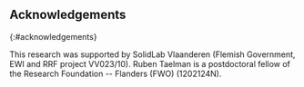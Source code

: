 ## Acknowledgements
{:#acknowledgements}

This research was supported by SolidLab Vlaanderen (Flemish Government, EWI and RRF project VV023/10).
Ruben Taelman is a postdoctoral fellow of the Research Foundation -- Flanders (FWO) (1202124N).
